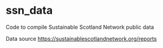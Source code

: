 # ssn_data
Code to compile Sustainable Scotland Network public data

Data source
https://sustainablescotlandnetwork.org/reports
